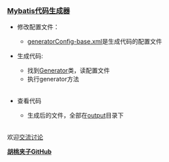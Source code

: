 ### [Mybatis代码生成器](https://github.com/wangxinforme/mybatis-generator)

+ 修改配置文件：
	+ [generatorConfig-base.xml](src/main/resources/generatorConfig.xml)是生成代码的配置文件

+ 生成代码:
	+ 找到[Generator](src/main/java/com/mybatis/generator/Generator.java)类，读配置文件
	+ 执行generator方法</br></br>

+ 查看代码
	+ 生成后的文件，全部在[output](output "修改配置文件后，执行Generator类当中的方法，则在这里会生成相应文件")目录下</br></br>

欢迎[交流讨论](https://github.com/wangxinforme/mybatis-generator/issues)

<b>[胡桃夹子GitHub](https://github.com/wangxinforme "Vincent Git@OSC主页")</b>